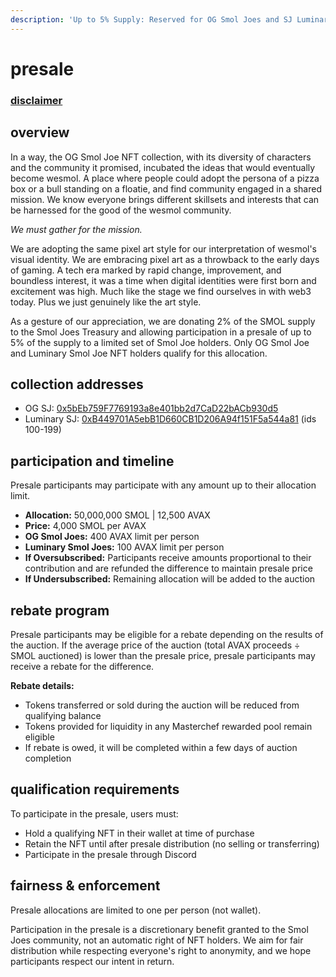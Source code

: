 ```yaml
---
description: 'Up to 5% Supply: Reserved for OG Smol Joes and SJ Luminaries NFT holders'
---
```


# presale

### [disclaimer](presale.md#disclaime)

## overview

In a way, the OG Smol Joe NFT collection, with its diversity of characters and the community it promised, incubated the ideas that would eventually become wesmol. A place where people could adopt the persona of a pizza box or a bull standing on a floatie, and find community engaged in a shared mission. We know everyone brings different skillsets and interests that can be harnessed for the good of the wesmol community.

_We must gather for the mission._

We are adopting the same pixel art style for our interpretation of wesmol's visual identity. We are embracing pixel art as a throwback to the early days of gaming. A tech era marked by rapid change, improvement, and boundless interest, it was a time when digital identities were first born and excitement was high. Much like the stage we find ourselves in with web3 today. Plus we just genuinely like the art style.

As a gesture of our appreciation, we are donating 2% of the SMOL supply to the Smol Joes Treasury and allowing participation in a presale of up to 5% of the supply to a limited set of Smol Joe holders. Only OG Smol Joe and Luminary Smol Joe NFT holders qualify for this allocation.

## collection addresses

* OG SJ: [0x5bEb759F7769193a8e401bb2d7CaD22bACb930d5](https://joepegs.com/collections/avalanche/og-smol-joes)
* Luminary SJ: [0xB449701A5ebB1D660CB1D206A94f151F5a544a81](https://joepegs.com/collections/avalanche/smol-joes-the-expansion?attributes=%5B%7B%22traitType%22%3A%22Rarity%22%2C%22values%22%3A%5B%22Luminary%22%5D%7D%5D) (ids 100-199)

## participation and timeline

Presale participants may participate with any amount up to their allocation limit.

* **Allocation:** 50,000,000 SMOL  |  12,500 AVAX
* **Price:** 4,000 SMOL per AVAX
* **OG Smol Joes:** 400 AVAX limit per person
* **Luminary Smol Joes:** 100 AVAX limit per person
* **If Oversubscribed:** Participants receive amounts proportional to their contribution and are refunded the difference to maintain presale price
* **If Undersubscribed:** Remaining allocation will be added to the auction

## rebate program

Presale participants may be eligible for a rebate depending on the results of the auction. If the average price of the auction (total AVAX proceeds ÷ SMOL auctioned) is lower than the presale price, presale participants may receive a rebate for the difference.

**Rebate details:**

* Tokens transferred or sold during the auction will be reduced from qualifying balance
* Tokens provided for liquidity in any Masterchef rewarded pool remain eligible
* If rebate is owed, it will be completed within a few days of auction completion

## qualification requirements

To participate in the presale, users must:

* Hold a qualifying NFT in their wallet at time of purchase
* Retain the NFT until after presale distribution (no selling or transferring)
* Participate in the presale through Discord

## fairness & enforcement

Presale allocations are limited to one per person (not wallet).&#x20;

Participation in the presale is a discretionary benefit granted to the Smol Joes community, not an automatic right of NFT holders. We aim for fair distribution while respecting everyone's right to anonymity, and we hope participants respect our intent in return.

